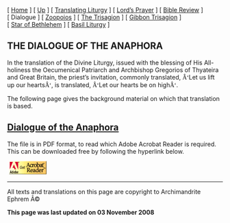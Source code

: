 \[ [Home](index.md) \] \[ [Up](obiter_scripta.md) \] \[ [Translating Liturgy](translating_liturgy.md) \] \[ [Lord’s Prayer](lord%27s_prayer.md) \] \[ [Bible Review](bible_review.md) \] \[ Dialogue \] \[ [Zoopoios](zoopoios.md) \] \[ [The Trisagion](the_trisagion.md) \] \[ [Gibbon Trisagion](gibbon_trisagion.md) \] \[ [Star of Bethlehem](Star%20of%20Bethlehem.md) \] \[ [Basil Liturgy](basil_liturgy.md) \]

THE DIALOGUE OF THE ANAPHORA
----------------------------

In the translation of the Divine Liturgy, issued with the blessing of His All-holiness the Oecumenical Patriarch and Archbishop Gregorios of Thyateira and Great Britain, the priest’s invitation, commonly translated, <span style="mso-bidi-font-size: 10.0pt; font-family: Book Antiqua; mso-fareast-font-family: Times New Roman; mso-bidi-font-family: Times New Roman; mso-ansi-language: EN-GB; mso-fareast-language: EN-US; mso-bidi-language: AR-SA">Â‘</span>Let us lift up our hearts<span style="mso-bidi-font-size: 10.0pt; font-family: Book Antiqua; mso-fareast-font-family: Times New Roman; mso-bidi-font-family: Times New Roman; mso-ansi-language: EN-GB; mso-fareast-language: EN-US; mso-bidi-language: AR-SA">Â‘</span>, is translated, <span style="mso-bidi-font-size: 10.0pt; font-family: Book Antiqua; mso-fareast-font-family: Times New Roman; mso-bidi-font-family: Times New Roman; mso-ansi-language: EN-GB; mso-fareast-language: EN-US; mso-bidi-language: AR-SA">Â‘</span>Let our hearts be on high<span style="mso-bidi-font-size: 10.0pt; font-family: Book Antiqua; mso-fareast-font-family: Times New Roman; mso-bidi-font-family: Times New Roman; mso-ansi-language: EN-GB; mso-fareast-language: EN-US; mso-bidi-language: AR-SA">Â‘</span>.

The following page gives the background material on which that translation is based.

[Dialogue of the Anaphora](Dialogue.pdf)
----------------------------------------

[](Dialogue.pdf)

The file is in PDF format, to read which Adobe Acrobat Reader is required. This can be downloaded free by following the hyperlink below.

 [<img src="getacro.gif" width="88" height="31" />](http://www.adobe.com)

------------------------------------------------------------------------

All texts and translations on this page are copyright to
Archimandrite Ephrem Â©

**This page was last updated on 03 November 2008**

